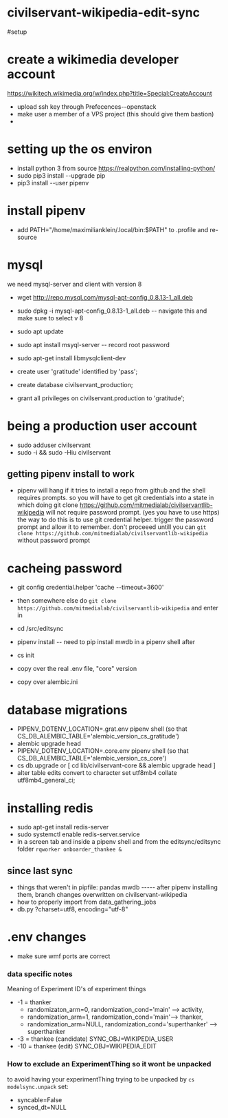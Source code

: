 civilservant-wikipedia-edit-sync
================================

#setup


# create a wikimedia developer account
https://wikitech.wikimedia.org/w/index.php?title=Special:CreateAccount
- upload ssh key through Prefecences--openstack
- make user a member of a VPS project (this should give them bastion)
-

# setting up the os environ
- install python 3 from source https://realpython.com/installing-python/
- sudo pip3 install --upgrade pip
- pip3 install --user pipenv

# install pipenv
- add PATH="/home/maximilianklein/.local/bin:$PATH" to .profile and re-source



# mysql
we need mysql-server and client with version 8
- wget http://repo.mysql.com/mysql-apt-config_0.8.13-1_all.deb
- sudo dpkg -i mysql-apt-config_0.8.13-1_all.deb
   -- navigate this and make sure to select v 8
- sudo apt update
- sudo apt install msyql-server
  -- record root password

- sudo apt-get install libmysqlclient-dev

- create user 'gratitude' identified by 'pass';
- create database civilservant_production;
- grant all privileges on civilservant.production to 'gratitude';

# being a production user account
- sudo adduser civilservant
- sudo -i && sudo -Hiu civilservant

## getting pipenv install to work
- pipenv will hang if it tries to install a repo from github and the shell requires prompts. so you will have to get git credentials
into a state in which doing git clone https://github.com/mitmedialab/civilservantlib-wikipedia will not require password prompt. (yes you have to use https)
the way to do this is to use git credential helper. trigger the password prompt and allow it to remember. don't proceeed untill you
can `git clone https://github.com/mitmedialab/civilservantlib-wikipedia` without password prompt

# cacheing password
- git config credential.helper 'cache --timeout=3600'
- then somewhere else do  `git clone https://github.com/mitmedialab/civilservantlib-wikipedia` and enter in

- cd /src/editsync
- pipenv install
    -- need to pip install mwdb in a pipenv shell after
- cs init
- copy over the real .env file, "core" version
- copy over alembic.ini


# database migrations
- PIPENV_DOTENV_LOCATION=.grat.env pipenv shell (so that CS_DB_ALEMBIC_TABLE='alembic_version_cs_gratitude')
- alembic upgrade head
- PIPENV_DOTENV_LOCATION=.core.env pipenv shell (so that CS_DB_ALEMBIC_TABLE='alembic_version_cs_core')
- cs db.upgrade or [ cd lib/civilservant-core && alembic upgrade head ]
- alter table edits convert to character set utf8mb4 collate utf8mb4_general_ci;

# installing redis
- sudo apt-get install redis-server
- sudo systemctl enable redis-server.service
- in a screen tab and inside a pipenv shell and from the editsync/editsync folder `rqworker onboarder_thankee &`


## since last sync
- things that weren't in pipfile: pandas mwdb
----- after pipenv installing them, branch changes overwritten on civilservant-wikipedia
- how to properly import from data_gathering_jobs
- db.py ?charset=utf8, encoding="utf-8"


# .env changes
- make sure wmf ports are correct




### data specific notes
Meaning of Experiment ID's of experiment things
+ -1 = thanker 
  + randomizaton_arm=0, randomization_cond='main' --> activity,
  + randomization_arm=1, randomization_cond='main'--> thanker,
  + randomization_arm=NULL, randomization_cond='superthanker' --> superthanker
+ -3 = thankee (candidate) SYNC_OBJ=WIKIPEDIA_USER
+ -10 = thankee (edit)  SYNC_OBJ=WIKIPEDIA_EDIT


### How to exclude an ExperimentThing so it wont be unpacked 
to avoid having your experimentThing trying to be unpacked by `cs modelsync.unpack`
set:
+ syncable=False
+ synced_dt=NULL
